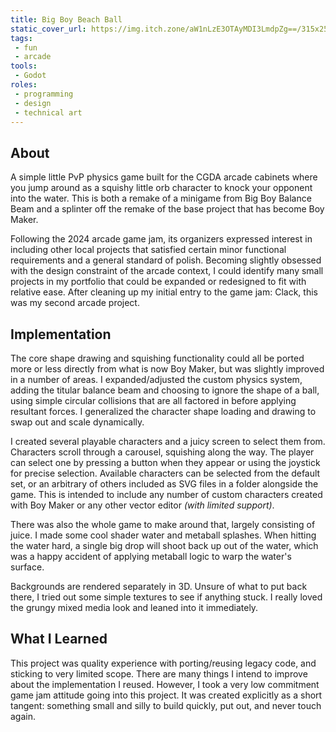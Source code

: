 ```yaml
---
title: Big Boy Beach Ball
static_cover_url: https://img.itch.zone/aW1nLzE3OTAyMDI3LmdpZg==/315x250%23cm/bAdrV2.gif
tags:
 - fun
 - arcade
tools:
 - Godot
roles:
 - programming
 - design
 - technical art
---
```


## About
A simple little PvP physics game built for the CGDA arcade cabinets where you jump around as a squishy little orb character to knock your opponent into the water. This is both a remake of a minigame from Big Boy Balance Beam and a splinter off the remake of the base project that has become Boy Maker.

Following the 2024 arcade game jam, its organizers expressed interest in including other local projects that satisfied certain minor functional requirements and a general standard of polish. Becoming slightly obsessed with the design constraint of the arcade context, I could identify many small projects in my portfolio that could be expanded or redesigned to fit with relative ease. After cleaning up my initial entry to the game jam: Clack, this was my second arcade project.

## Implementation
The core shape drawing and squishing functionality could all be ported more or less directly from what is now Boy Maker, but was slightly improved in a number of areas. I expanded/adjusted the custom physics system, adding the titular balance beam and choosing to ignore the shape of a ball, using simple circular collisions that are all factored in before applying resultant forces. I generalized the character shape loading and drawing to swap out and scale dynamically.

I created several playable characters and a juicy screen to select them from. Characters scroll through a carousel, squishing along the way. The player can select one by pressing a button when they appear or using the joystick for precise selection. Available characters can be selected from the default set, or an arbitrary of others included as SVG files in a folder alongside the game. This is intended to include any number of custom characters created with Boy Maker or any other vector editor *(with limited support)*.

There was also the whole game to make around that, largely consisting of juice. I made some cool shader water and metaball splashes. When hitting the water hard, a single big drop will shoot back up out of the water, which was a happy accident of applying metaball logic to warp the water's surface.

Backgrounds are rendered separately in 3D. Unsure of what to put back there, I tried out some simple textures to see if anything stuck. I really loved the grungy mixed media look and leaned into it immediately.

## What I Learned
This project was quality experience with porting/reusing legacy code, and sticking to very limited scope. There are many things I intend to improve about the implementation I reused. However, I took a very low commitment game jam attitude going into this project. It was created explicitly as a short tangent: something small and silly to build quickly, put out, and never touch again.